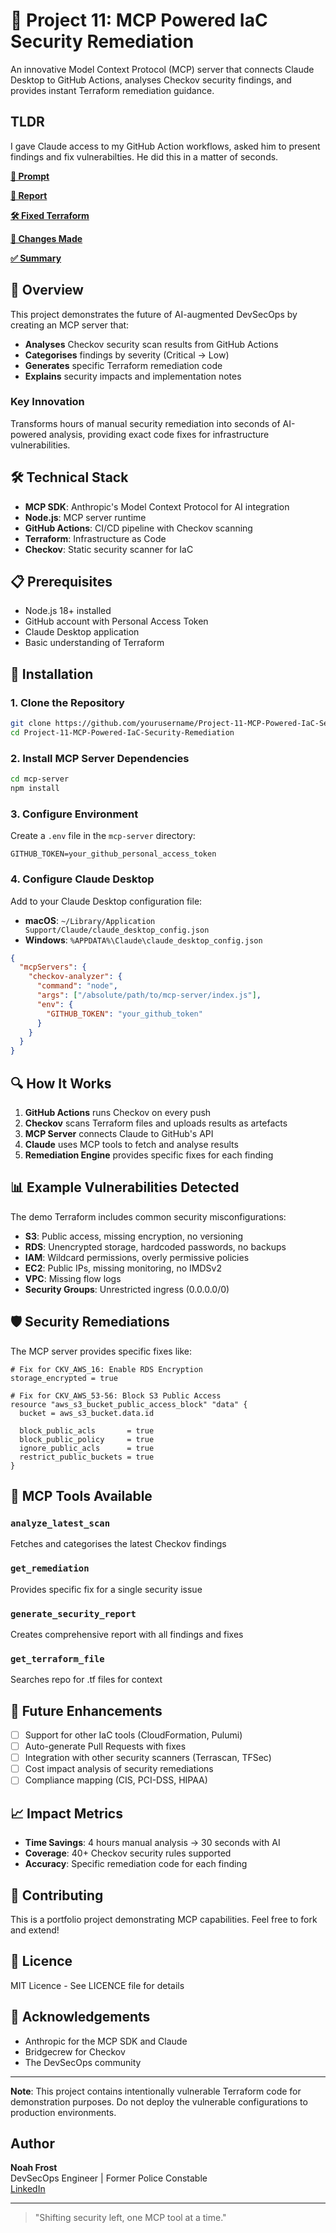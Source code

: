 # 🔎 Project 11: MCP Powered IaC Security Remediation

An innovative Model Context Protocol (MCP) server that connects Claude Desktop to GitHub Actions, analyses Checkov security findings, and provides instant Terraform remediation guidance.

## TLDR

I gave Claude access to my GitHub Action workflows, asked him to present findings and fix vulnerabilties. He did this in a matter of seconds.

**[💬 Prompt](screenshots/1.png)**
  
**[📝 Report](documents/report.md)**
  
**[🛠️ Fixed Terraform](documents/fixed-terraform.tf)**
  
**[🔄 Changes Made](documents/changes-made.md)**

**[✅ Summary](screenshots/2.png)**

## 🚀 Overview

This project demonstrates the future of AI-augmented DevSecOps by creating an MCP server that:
- **Analyses** Checkov security scan results from GitHub Actions
- **Categorises** findings by severity (Critical → Low)
- **Generates** specific Terraform remediation code
- **Explains** security impacts and implementation notes

### Key Innovation
Transforms hours of manual security remediation into seconds of AI-powered analysis, providing exact code fixes for infrastructure vulnerabilities.

## 🛠️ Technical Stack

- **MCP SDK**: Anthropic's Model Context Protocol for AI integration
- **Node.js**: MCP server runtime
- **GitHub Actions**: CI/CD pipeline with Checkov scanning
- **Terraform**: Infrastructure as Code
- **Checkov**: Static security scanner for IaC

## 📋 Prerequisites

- Node.js 18+ installed
- GitHub account with Personal Access Token
- Claude Desktop application
- Basic understanding of Terraform

## 🔧 Installation

### 1. Clone the Repository
```bash
git clone https://github.com/yourusername/Project-11-MCP-Powered-IaC-Security-Remediation.git
cd Project-11-MCP-Powered-IaC-Security-Remediation
```

### 2. Install MCP Server Dependencies
```bash
cd mcp-server
npm install
```

### 3. Configure Environment
Create a `.env` file in the `mcp-server` directory:
```env
GITHUB_TOKEN=your_github_personal_access_token
```

### 4. Configure Claude Desktop
Add to your Claude Desktop configuration file:
- **macOS**: `~/Library/Application Support/Claude/claude_desktop_config.json`
- **Windows**: `%APPDATA%\Claude\claude_desktop_config.json`

```json
{
  "mcpServers": {
    "checkov-analyzer": {
      "command": "node",
      "args": ["/absolute/path/to/mcp-server/index.js"],
      "env": {
        "GITHUB_TOKEN": "your_github_token"
      }
    }
  }
}
```

## 🔍 How It Works

1. **GitHub Actions** runs Checkov on every push
2. **Checkov** scans Terraform files and uploads results as artefacts
3. **MCP Server** connects Claude to GitHub's API
4. **Claude** uses MCP tools to fetch and analyse results
5. **Remediation Engine** provides specific fixes for each finding

## 📊 Example Vulnerabilities Detected

The demo Terraform includes common security misconfigurations:

- **S3**: Public access, missing encryption, no versioning
- **RDS**: Unencrypted storage, hardcoded passwords, no backups
- **IAM**: Wildcard permissions, overly permissive policies
- **EC2**: Public IPs, missing monitoring, no IMDSv2
- **VPC**: Missing flow logs
- **Security Groups**: Unrestricted ingress (0.0.0.0/0)

## 🛡️ Security Remediations

The MCP server provides specific fixes like:

```hcl
# Fix for CKV_AWS_16: Enable RDS Encryption
storage_encrypted = true

# Fix for CKV_AWS_53-56: Block S3 Public Access
resource "aws_s3_bucket_public_access_block" "data" {
  bucket = aws_s3_bucket.data.id
  
  block_public_acls       = true
  block_public_policy     = true
  ignore_public_acls      = true
  restrict_public_buckets = true
}
```

## 🎯 MCP Tools Available

### `analyze_latest_scan`
Fetches and categorises the latest Checkov findings

### `get_remediation`
Provides specific fix for a single security issue

### `generate_security_report`
Creates comprehensive report with all findings and fixes

### `get_terraform_file`
Searches repo for .tf files for context

## 🚀 Future Enhancements

- [ ] Support for other IaC tools (CloudFormation, Pulumi)
- [ ] Auto-generate Pull Requests with fixes
- [ ] Integration with other security scanners (Terrascan, TFSec)
- [ ] Cost impact analysis of security remediations
- [ ] Compliance mapping (CIS, PCI-DSS, HIPAA)

## 📈 Impact Metrics

- **Time Savings**: 4 hours manual analysis → 30 seconds with AI
- **Coverage**: 40+ Checkov security rules supported
- **Accuracy**: Specific remediation code for each finding

## 🤝 Contributing

This is a portfolio project demonstrating MCP capabilities. Feel free to fork and extend!

## 📄 Licence

MIT Licence - See LICENCE file for details

## 🙏 Acknowledgements

- Anthropic for the MCP SDK and Claude
- Bridgecrew for Checkov
- The DevSecOps community

---

**Note**: This project contains intentionally vulnerable Terraform code for demonstration purposes. Do not deploy the vulnerable configurations to production environments.

## Author

**Noah Frost**  
DevSecOps Engineer | Former Police Constable  
[LinkedIn](https://www.linkedin.com/in/noahfrost-devsecops)

---

> "Shifting security left, one MCP tool at a time."
